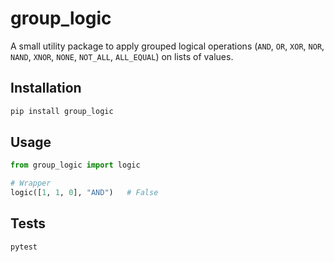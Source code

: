 # group_logic

A small utility package to apply grouped logical operations (`AND`, `OR`, `XOR`, `NOR`, `NAND`, `XNOR`, `NONE`, `NOT_ALL`, `ALL_EQUAL`) on lists of values.

## Installation
```bash
pip install group_logic
```

## Usage
```python
from group_logic import logic

# Wrapper
logic([1, 1, 0], "AND")   # False
```

## Tests
```bash
pytest
```
